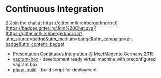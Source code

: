 # Continuous Integration

[![Join the chat at https://gitter.im/kirchbergerknorr/ci](https://badges.gitter.im/Join%20Chat.svg)](https://gitter.im/kirchbergerknorr/ci?utm_source=badge&utm_medium=badge&utm_campaign=pr-badge&utm_content=badge)

- [Presentation Continuous Integration @ MeetMagento Germany 2015](http://www.slideshare.net/AlekseyRazbakov/continuous-integration-48008576)
- [vagrant-box](https://github.com/kirchbergerknorr/vagrant-box) - development ready virtual machine with preconfigured vagrant box
- [phing-build](https://github.com/kirchbergerknorr/phing-build) - build script for deployment
